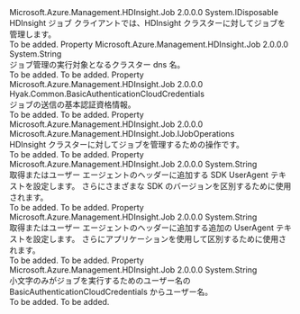 <Type Name="IHDInsightJobManagementClient" FullName="Microsoft.Azure.Management.HDInsight.Job.IHDInsightJobManagementClient">
  <TypeSignature Language="C#" Value="public interface IHDInsightJobManagementClient : IDisposable" />
  <TypeSignature Language="ILAsm" Value=".class public interface auto ansi abstract IHDInsightJobManagementClient implements class System.IDisposable" />
  <TypeSignature Language="DocId" Value="T:Microsoft.Azure.Management.HDInsight.Job.IHDInsightJobManagementClient" />
  <TypeSignature Language="VB.NET" Value="Public Interface IHDInsightJobManagementClient&#xA;Implements IDisposable" />
  <TypeSignature Language="F#" Value="type IHDInsightJobManagementClient = interface&#xA;    interface IDisposable" />
  <AssemblyInfo>
    <AssemblyName>Microsoft.Azure.Management.HDInsight.Job</AssemblyName>
    <AssemblyVersion>2.0.0.0</AssemblyVersion>
  </AssemblyInfo>
  <Interfaces>
    <Interface>
      <InterfaceName>System.IDisposable</InterfaceName>
    </Interface>
  </Interfaces>
  <Docs>
    <summary>
            HDInsight ジョブ クライアントでは、HDInsight クラスターに対してジョブを管理します。
            </summary>
    <remarks>To be added.</remarks>
  </Docs>
  <Members>
    <Member MemberName="ClusterDnsName">
      <MemberSignature Language="C#" Value="public string ClusterDnsName { get; set; }" />
      <MemberSignature Language="ILAsm" Value=".property instance string ClusterDnsName" />
      <MemberSignature Language="DocId" Value="P:Microsoft.Azure.Management.HDInsight.Job.IHDInsightJobManagementClient.ClusterDnsName" />
      <MemberSignature Language="VB.NET" Value="Public Property ClusterDnsName As String" />
      <MemberSignature Language="F#" Value="member this.ClusterDnsName : string with get, set" Usage="Microsoft.Azure.Management.HDInsight.Job.IHDInsightJobManagementClient.ClusterDnsName" />
      <MemberType>Property</MemberType>
      <AssemblyInfo>
        <AssemblyName>Microsoft.Azure.Management.HDInsight.Job</AssemblyName>
        <AssemblyVersion>2.0.0.0</AssemblyVersion>
      </AssemblyInfo>
      <ReturnValue>
        <ReturnType>System.String</ReturnType>
      </ReturnValue>
      <Docs>
        <summary>
            ジョブ管理の実行対象となるクラスター dns 名。
            </summary>
        <value>To be added.</value>
        <remarks>To be added.</remarks>
      </Docs>
    </Member>
    <Member MemberName="Credentials">
      <MemberSignature Language="C#" Value="public Hyak.Common.BasicAuthenticationCloudCredentials Credentials { get; set; }" />
      <MemberSignature Language="ILAsm" Value=".property instance class Hyak.Common.BasicAuthenticationCloudCredentials Credentials" />
      <MemberSignature Language="DocId" Value="P:Microsoft.Azure.Management.HDInsight.Job.IHDInsightJobManagementClient.Credentials" />
      <MemberSignature Language="VB.NET" Value="Public Property Credentials As BasicAuthenticationCloudCredentials" />
      <MemberSignature Language="F#" Value="member this.Credentials : Hyak.Common.BasicAuthenticationCloudCredentials with get, set" Usage="Microsoft.Azure.Management.HDInsight.Job.IHDInsightJobManagementClient.Credentials" />
      <MemberType>Property</MemberType>
      <AssemblyInfo>
        <AssemblyName>Microsoft.Azure.Management.HDInsight.Job</AssemblyName>
        <AssemblyVersion>2.0.0.0</AssemblyVersion>
      </AssemblyInfo>
      <ReturnValue>
        <ReturnType>Hyak.Common.BasicAuthenticationCloudCredentials</ReturnType>
      </ReturnValue>
      <Docs>
        <summary>
            ジョブの送信の基本認証資格情報。
            </summary>
        <value>To be added.</value>
        <remarks>To be added.</remarks>
      </Docs>
    </Member>
    <Member MemberName="JobManagement">
      <MemberSignature Language="C#" Value="public Microsoft.Azure.Management.HDInsight.Job.IJobOperations JobManagement { get; }" />
      <MemberSignature Language="ILAsm" Value=".property instance class Microsoft.Azure.Management.HDInsight.Job.IJobOperations JobManagement" />
      <MemberSignature Language="DocId" Value="P:Microsoft.Azure.Management.HDInsight.Job.IHDInsightJobManagementClient.JobManagement" />
      <MemberSignature Language="VB.NET" Value="Public ReadOnly Property JobManagement As IJobOperations" />
      <MemberSignature Language="F#" Value="member this.JobManagement : Microsoft.Azure.Management.HDInsight.Job.IJobOperations" Usage="Microsoft.Azure.Management.HDInsight.Job.IHDInsightJobManagementClient.JobManagement" />
      <MemberType>Property</MemberType>
      <AssemblyInfo>
        <AssemblyName>Microsoft.Azure.Management.HDInsight.Job</AssemblyName>
        <AssemblyVersion>2.0.0.0</AssemblyVersion>
      </AssemblyInfo>
      <ReturnValue>
        <ReturnType>Microsoft.Azure.Management.HDInsight.Job.IJobOperations</ReturnType>
      </ReturnValue>
      <Docs>
        <summary>
            HDInsight クラスターに対してジョブを管理するための操作です。
            </summary>
        <value>To be added.</value>
        <remarks>To be added.</remarks>
      </Docs>
    </Member>
    <Member MemberName="SdkUserAgent">
      <MemberSignature Language="C#" Value="public string SdkUserAgent { get; }" />
      <MemberSignature Language="ILAsm" Value=".property instance string SdkUserAgent" />
      <MemberSignature Language="DocId" Value="P:Microsoft.Azure.Management.HDInsight.Job.IHDInsightJobManagementClient.SdkUserAgent" />
      <MemberSignature Language="VB.NET" Value="Public ReadOnly Property SdkUserAgent As String" />
      <MemberSignature Language="F#" Value="member this.SdkUserAgent : string" Usage="Microsoft.Azure.Management.HDInsight.Job.IHDInsightJobManagementClient.SdkUserAgent" />
      <MemberType>Property</MemberType>
      <AssemblyInfo>
        <AssemblyName>Microsoft.Azure.Management.HDInsight.Job</AssemblyName>
        <AssemblyVersion>2.0.0.0</AssemblyVersion>
      </AssemblyInfo>
      <ReturnValue>
        <ReturnType>System.String</ReturnType>
      </ReturnValue>
      <Docs>
        <summary>
            取得またはユーザー エージェントのヘッダーに追加する SDK UserAgent テキストを設定します。 さらにさまざまな SDK のバージョンを区別するために使用されます。
            </summary>
        <value>To be added.</value>
        <remarks>To be added.</remarks>
      </Docs>
    </Member>
    <Member MemberName="UserAgentSuffix">
      <MemberSignature Language="C#" Value="public string UserAgentSuffix { get; set; }" />
      <MemberSignature Language="ILAsm" Value=".property instance string UserAgentSuffix" />
      <MemberSignature Language="DocId" Value="P:Microsoft.Azure.Management.HDInsight.Job.IHDInsightJobManagementClient.UserAgentSuffix" />
      <MemberSignature Language="VB.NET" Value="Public Property UserAgentSuffix As String" />
      <MemberSignature Language="F#" Value="member this.UserAgentSuffix : string with get, set" Usage="Microsoft.Azure.Management.HDInsight.Job.IHDInsightJobManagementClient.UserAgentSuffix" />
      <MemberType>Property</MemberType>
      <AssemblyInfo>
        <AssemblyName>Microsoft.Azure.Management.HDInsight.Job</AssemblyName>
        <AssemblyVersion>2.0.0.0</AssemblyVersion>
      </AssemblyInfo>
      <ReturnValue>
        <ReturnType>System.String</ReturnType>
      </ReturnValue>
      <Docs>
        <summary>
            取得またはユーザー エージェントのヘッダーに追加する追加の UserAgent テキストを設定します。 さらにアプリケーションを使用して区別するために使用されます。
            </summary>
        <value>To be added.</value>
        <remarks>To be added.</remarks>
      </Docs>
    </Member>
    <Member MemberName="UserName">
      <MemberSignature Language="C#" Value="public string UserName { get; }" />
      <MemberSignature Language="ILAsm" Value=".property instance string UserName" />
      <MemberSignature Language="DocId" Value="P:Microsoft.Azure.Management.HDInsight.Job.IHDInsightJobManagementClient.UserName" />
      <MemberSignature Language="VB.NET" Value="Public ReadOnly Property UserName As String" />
      <MemberSignature Language="F#" Value="member this.UserName : string" Usage="Microsoft.Azure.Management.HDInsight.Job.IHDInsightJobManagementClient.UserName" />
      <MemberType>Property</MemberType>
      <AssemblyInfo>
        <AssemblyName>Microsoft.Azure.Management.HDInsight.Job</AssemblyName>
        <AssemblyVersion>2.0.0.0</AssemblyVersion>
      </AssemblyInfo>
      <ReturnValue>
        <ReturnType>System.String</ReturnType>
      </ReturnValue>
      <Docs>
        <summary>
            小文字のみがジョブを実行するためのユーザー名の BasicAuthenticationCloudCredentials からユーザー名。
            </summary>
        <value>To be added.</value>
        <remarks>To be added.</remarks>
      </Docs>
    </Member>
  </Members>
</Type>
